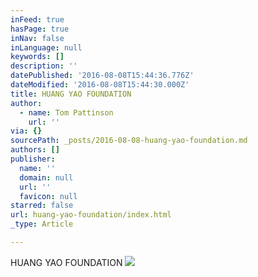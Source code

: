 ```yaml
---
inFeed: true
hasPage: true
inNav: false
inLanguage: null
keywords: []
description: ''
datePublished: '2016-08-08T15:44:36.776Z'
dateModified: '2016-08-08T15:44:30.000Z'
title: HUANG YAO FOUNDATION
author:
  - name: Tom Pattinson
    url: ''
via: {}
sourcePath: _posts/2016-08-08-huang-yao-foundation.md
authors: []
publisher:
  name: ''
  domain: null
  url: ''
  favicon: null
starred: false
url: huang-yao-foundation/index.html
_type: Article

---
```

HUANG YAO FOUNDATION
![](https://the-grid-user-content.s3-us-west-2.amazonaws.com/b81b3441-51e1-4117-b92e-56c7a4e63866.png)